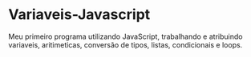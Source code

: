 # Variaveis-Javascript
Meu primeiro programa utilizando JavaScript, trabalhando e atribuindo variaveis, aritimeticas, conversão de tipos, listas, condicionais e loops.
